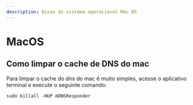 ```yaml
---
description: Dicas do sistema operacional Mac OS
---
```


# MacOS

## Como limpar o cache de DNS do mac

Para limpar o cache do dns do mac é muito simples, acesse o aplicativo terminal e execute o seguinte comando:

```text
sudo killall -HUP mDNSResponder
```



